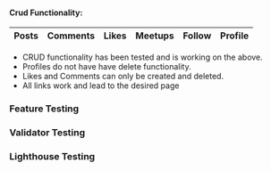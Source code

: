 #### Crud Functionality:
|Posts| Comments | Likes | Meetups | Follow | Profile |
|---|---|---|---|---|---|
- CRUD functionality has been tested and is working on the above. 
- Profiles do not have have delete functionality.
- Likes and Comments can only be created and deleted.
- All links work and lead to the desired page

### Feature Testing


### Validator Testing

### Lighthouse Testing 